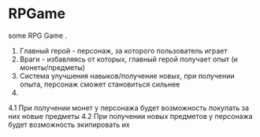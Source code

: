 # RPGame
some RPG Game
.
1. Главный герой - персонаж, за которого пользователь играет
2. Враги - избавляясь от которых, главный герой получает опыт (и монеты/предметы)
3. Система улучшения навыков/получение новых, при получении опыта, персонаж сможет становиться сильнее
4.
  4.1
    При получении монет у персонажа будет возможность покупать за них новые предметы
  4.2 
    При получении новых предметов у персонажа будет возможность экипировать их
